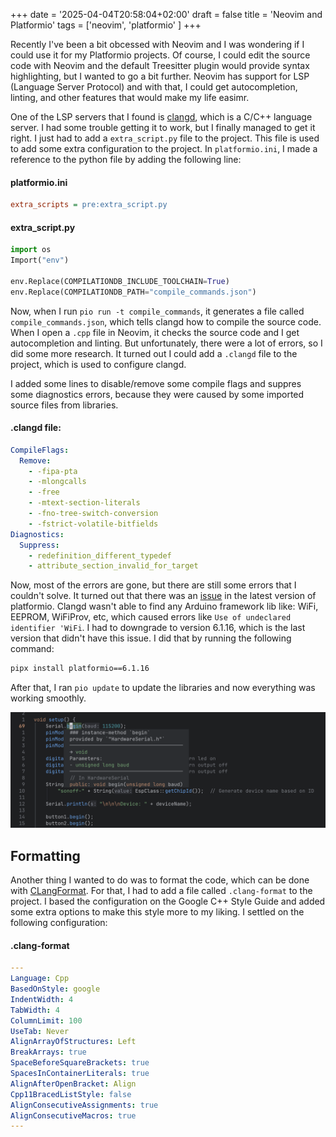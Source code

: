 +++
date = '2025-04-04T20:58:04+02:00'
draft = false
title = 'Neovim and Platformio'
tags = ['neovim', 'platformio' ]
+++

Recently I've been a bit obcessed with Neovim and I was wondering if I could use
it for my Platformio projects. Of course, I could edit the source code with
Neovim and the default Treesitter plugin would provide syntax highlighting, but
I wanted to go a bit further. Neovim has support for LSP (Language Server
Protocol) and with that, I could get autocompletion, linting, and other features
that would make my life easimr.

One of the LSP servers that I found is
[clangd](https://clangd.llvm.org/config#compileflags), which is a C/C++ language
server. I had some trouble getting it to work, but I finally managed to get it
right. I just had to add a `extra_script.py` file to the project. This file is
used to add some extra configuration to the project. In `platformio.ini`, I made
a reference to the python file by adding the following line:

#### platformio.ini

```ini
extra_scripts = pre:extra_script.py
```

#### extra_script.py

```python
import os
Import("env")

env.Replace(COMPILATIONDB_INCLUDE_TOOLCHAIN=True)
env.Replace(COMPILATIONDB_PATH="compile_commands.json")
```

Now, when I run `pio run -t compile_commands`, it generates a file called
`compile_commands.json`, which tells clangd how to compile the source code. When
I open a `.cpp` file in Neovim, it checks the source code and I get
autocompletion and linting. But unfortunately, there were a lot of errors, so I
did some more research. It turned out I could add a `.clangd` file to the
project, which is used to configure clangd.

I added some lines to disable/remove some compile flags and suppres some
diagnostics errors, because they were caused by some imported source files from
libraries.

#### .clangd file:

```yaml
CompileFlags:
  Remove:
    - -fipa-pta
    - -mlongcalls
    - -free
    - -mtext-section-literals
    - -fno-tree-switch-conversion
    - -fstrict-volatile-bitfields
Diagnostics:
  Suppress:
    - redefinition_different_typedef
    - attribute_section_invalid_for_target
```

Now, most of the errors are gone, but there are still some errors that I
couldn't solve. It turned out that there was an
[issue](https://github.com/platformio/platformio-core/issues/5090) in the latest
version of platformio. Clangd wasn't able to find any Arduino framework lib
like: WiFi, EEPROM, WiFiProv, etc, which caused errors like
`Use of undeclared identifier 'WiFi`. I had to downgrade to version 6.1.16,
which is the last version that didn't have this issue. I did that by running the
following command:

```bash
pipx install platformio==6.1.16
```

After that, I ran `pio update` to update the libraries and now everything was
working smoothly.

![Neovim and clangd LSP](neovim-and-clangd-lsp.png)

## Formatting

Another thing I wanted to do was to format the code, which can be done with
[CLangFormat](https://clang.llvm.org/docs/ClangFormat.html). For that, I had to
add a file called `.clang-format` to the project. I based the configuration on
the Google C++ Style Guide and added some extra options to make this style more
to my liking. I settled on the following configuration:

#### .clang-format

```yaml
---
Language: Cpp
BasedOnStyle: google
IndentWidth: 4
TabWidth: 4
ColumnLimit: 100
UseTab: Never
AlignArrayOfStructures: Left
BreakArrays: true
SpaceBeforeSquareBrackets: true
SpacesInContainerLiterals: true
AlignAfterOpenBracket: Align
Cpp11BracedListStyle: false
AlignConsecutiveAssignments: true
AlignConsecutiveMacros: true
---
```
